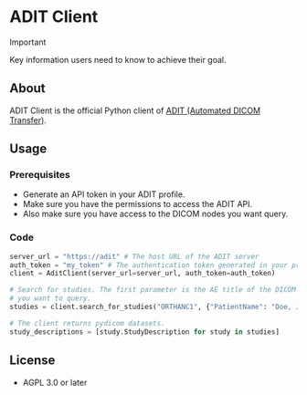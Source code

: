 # ADIT Client

> [!IMPORTANT]
> Key information users need to know to achieve their goal.

## About

ADIT Client is the official Python client of [ADIT (Automated DICOM Transfer)](https://github.com/openradx/adit).

## Usage

### Prerequisites

- Generate an API token in your ADIT profile.
- Make sure you have the permissions to access the ADIT API.
- Also make sure you have access to the DICOM nodes you want query.

### Code

```python
server_url = "https://adit" # The host URL of the ADIT server
auth_token = "my_token" # The authentication token generated in your profile
client = AditClient(server_url=server_url, auth_token=auth_token)

# Search for studies. The first parameter is the AE title of the DICOM server
# you want to query.
studies = client.search_for_studies("ORTHANC1", {"PatientName": "Doe, John"})

# The client returns pydicom datasets.
study_descriptions = [study.StudyDescription for study in studies]
```

## License

- AGPL 3.0 or later
